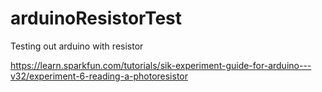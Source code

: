 # arduinoResistorTest
Testing out arduino with resistor


https://learn.sparkfun.com/tutorials/sik-experiment-guide-for-arduino---v32/experiment-6-reading-a-photoresistor
